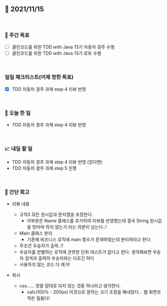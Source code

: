## 📅 2021/11/15

<br/>

### 🏹 주간 목표

- [ ] 클린코드를 위한 TDD with Java 13기 자동차 경주 수행
- [ ] 클린코드를 위한 TDD with Java 13기 로또 수행

<br/>

### 일일 체크리스트(어제 정한 목표)

- [x] TDD 자동차 경주 과제 step 4 리뷰 반영

<br/>

### 💯 오늘 한 일

- TDD 자동차 경주 과제 step 4 리뷰 반영

<br/>

### 📈 내일 할 일

- TDD 자동차 경주 과제 step 4 리뷰 반영 (있다면)
- TDD 자동차 경주 과제 step 5 진행


<br/>

### 🧐 간단 회고

- 리뷰 내용
  - 규칙3 모든 원시값과 문자열을 포장한다.
    - 이부분은 Name 클래스를 추가하여 리뷰를 반영했는데 결국 String 원시값을 받아야 하지 않는가 라는 의문이 남는다..!
  - Main 클래스 분리
    - 기존에 비즈니스 로직에 main 함수가 존재하였는데 분리하라고 한다.
  - 무조건 우승자가 출력..!!
  - 우승자를 판별하는 로직에 관련한 단위 테스트가 없다고 한다. 생각해보면 우승자 검색과 출력의 우승자와는 다르긴 하다
  - 사용하지 않는 코드 다 제거!
    
- 회사
  - css...... 정말 맘대로 되지 않는 것중 하나라고 생각한다.
    - calc(100% - 200px) 이것으로 원하는 크기 조정을 해내었다... 웹 화면조작은 힘들다!